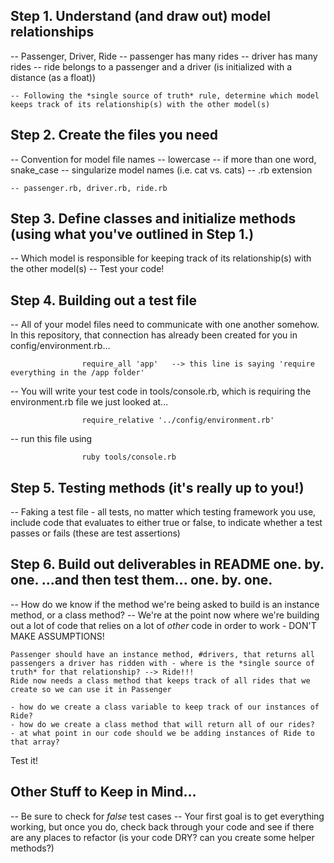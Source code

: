## Step 1. Understand (and draw out) model relationships
 -- Passenger, Driver, Ride
    -- passenger has many rides
    -- driver has many rides
    -- ride belongs to a passenger and a driver (is initialized with a distance (as a float))

    -- Following the *single source of truth* rule, determine which model keeps track of its relationship(s) with the other model(s)

## Step 2. Create the files you need
 -- Convention for model file names 
    -- lowercase
    -- if more than one word, snake_case 
    -- singularize model names (i.e. cat vs. cats)
    -- .rb extension

    -- passenger.rb, driver.rb, ride.rb

## Step 3. Define classes and initialize methods (using what you've outlined in Step 1.)
 -- Which model is responsible for keeping track of its relationship(s) with the other model(s)
 -- Test your code!

## Step 4. Building out a test file
 -- All of your model files need to communicate with one another somehow. In this repository, that connection has already been created for you in config/environment.rb...

                    require_all 'app'   --> this line is saying 'require everything in the /app folder'

 -- You will write your test code in tools/console.rb, which is requiring the environment.rb file we just looked at...

                    require_relative '../config/environment.rb'

 -- run this file using 

                    ruby tools/console.rb 

## Step 5. Testing methods (it's really up to you!)
 -- Faking a test file - all tests, no matter which testing framework you use, include code that evaluates to either true or false, to indicate whether a test passes or fails (these are test assertions)

## Step 6. Build out deliverables in README one. by. one. ...and then test them... one. by. one.
 -- How do we know if the method we're being asked to build is an instance method, or a class method?
 -- We're at the point now where we're building out a lot of code that relies on a lot of *other* code in order to work - DON'T MAKE ASSUMPTIONS!

    Passenger should have an instance method, #drivers, that returns all passengers a driver has ridden with - where is the *single source of truth* for that relationship? --> Ride!!!
    Ride now needs a class method that keeps track of all rides that we create so we can use it in Passenger

    - how do we create a class variable to keep track of our instances of Ride?
    - how do we create a class method that will return all of our rides?
    - at what point in our code should we be adding instances of Ride to that array?

 Test it!

## Other Stuff to Keep in Mind...
 -- Be sure to check for *false* test cases
 -- Your first goal is to get everything working, but once you do, check back through your code and see if there are any places to refactor (is your code DRY? can you create some helper methods?)







